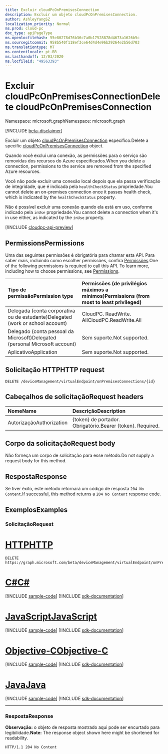 ```yaml
---
title: Excluir cloudPcOnPremisesConnection
description: Excluir um objeto cloudPcOnPremisesConnection.
author: AshleyYangSZ
localization_priority: Normal
ms.prod: cloud-pc
doc_type: apiPageType
ms.openlocfilehash: 55e80278d76b36c7a0b17528878d4673a1626b5c
ms.sourcegitcommit: 958b540f118ef3ce64d4d4e96b29264e2b56d703
ms.translationtype: MT
ms.contentlocale: pt-BR
ms.lasthandoff: 12/03/2020
ms.locfileid: "49563393"
---
```

# <a name="delete-cloudpconpremisesconnection"></a><span data-ttu-id="36571-103">Excluir cloudPcOnPremisesConnection</span><span class="sxs-lookup"><span data-stu-id="36571-103">Delete cloudPcOnPremisesConnection</span></span>

<span data-ttu-id="36571-104">Namespace: microsoft.graph</span><span class="sxs-lookup"><span data-stu-id="36571-104">Namespace: microsoft.graph</span></span>

[!INCLUDE [beta-disclaimer](../../includes/beta-disclaimer.md)]

<span data-ttu-id="36571-105">Excluir um objeto [cloudPcOnPremisesConnection](../resources/cloudpconpremisesconnection.md) específico.</span><span class="sxs-lookup"><span data-stu-id="36571-105">Delete a specific [cloudPcOnPremisesConnection](../resources/cloudpconpremisesconnection.md) object.</span></span>

<span data-ttu-id="36571-106">Quando você exclui uma conexão, as permissões para o serviço são removidas dos recursos do Azure especificados.</span><span class="sxs-lookup"><span data-stu-id="36571-106">When you delete a connection, permissions to the service are removed from the specified Azure resources.</span></span>

<span data-ttu-id="36571-107">Você não pode excluir uma conexão local depois que ela passa verificação de integridade, que é indicada pela `healthCheckStatus` propriedade.</span><span class="sxs-lookup"><span data-stu-id="36571-107">You cannot delete an on-premises connection once it passes health check, which is indicated by the `healthCheckStatus` property.</span></span>

<span data-ttu-id="36571-108">Não é possível excluir uma conexão quando ela está em uso, conforme indicado pela `inUse` propriedade.</span><span class="sxs-lookup"><span data-stu-id="36571-108">You cannot delete a connection when it's in use either, as indicated by the `inUse` property.</span></span>

[!INCLUDE [cloudpc-api-preview](../../includes/cloudpc-api-preview.md)]
## <a name="permissions"></a><span data-ttu-id="36571-109">Permissions</span><span class="sxs-lookup"><span data-stu-id="36571-109">Permissions</span></span>

<span data-ttu-id="36571-p101">Uma das seguintes permissões é obrigatória para chamar esta API. Para saber mais, incluindo como escolher permissões, confira [Permissões](/graph/permissions-reference).</span><span class="sxs-lookup"><span data-stu-id="36571-p101">One of the following permissions is required to call this API. To learn more, including how to choose permissions, see [Permissions](/graph/permissions-reference).</span></span>

|<span data-ttu-id="36571-112">Tipo de permissão</span><span class="sxs-lookup"><span data-stu-id="36571-112">Permission type</span></span>|<span data-ttu-id="36571-113">Permissões (de privilégios máximos a mínimos)</span><span class="sxs-lookup"><span data-stu-id="36571-113">Permissions (from most to least privileged)</span></span>|
|:---|:---|
|<span data-ttu-id="36571-114">Delegada (conta corporativa ou de estudante)</span><span class="sxs-lookup"><span data-stu-id="36571-114">Delegated (work or school account)</span></span>|<span data-ttu-id="36571-115">CloudPC. ReadWrite. All</span><span class="sxs-lookup"><span data-stu-id="36571-115">CloudPC.ReadWrite.All</span></span>|
|<span data-ttu-id="36571-116">Delegado (conta pessoal da Microsoft)</span><span class="sxs-lookup"><span data-stu-id="36571-116">Delegated (personal Microsoft account)</span></span>|<span data-ttu-id="36571-117">Sem suporte.</span><span class="sxs-lookup"><span data-stu-id="36571-117">Not supported.</span></span>|
|<span data-ttu-id="36571-118">Aplicativo</span><span class="sxs-lookup"><span data-stu-id="36571-118">Application</span></span>|<span data-ttu-id="36571-119">Sem suporte.</span><span class="sxs-lookup"><span data-stu-id="36571-119">Not supported.</span></span>|

## <a name="http-request"></a><span data-ttu-id="36571-120">Solicitação HTTP</span><span class="sxs-lookup"><span data-stu-id="36571-120">HTTP request</span></span>

<!-- {
  "blockType": "ignored"
}
-->

``` http
DELETE /deviceManagement/virtualEndpoint/onPremisesConnections/{id}
```

## <a name="request-headers"></a><span data-ttu-id="36571-121">Cabeçalhos de solicitação</span><span class="sxs-lookup"><span data-stu-id="36571-121">Request headers</span></span>

|<span data-ttu-id="36571-122">Nome</span><span class="sxs-lookup"><span data-stu-id="36571-122">Name</span></span>|<span data-ttu-id="36571-123">Descrição</span><span class="sxs-lookup"><span data-stu-id="36571-123">Description</span></span>|
|:---|:---|
|<span data-ttu-id="36571-124">Autorização</span><span class="sxs-lookup"><span data-stu-id="36571-124">Authorization</span></span>|<span data-ttu-id="36571-p102">{token} de portador. Obrigatório.</span><span class="sxs-lookup"><span data-stu-id="36571-p102">Bearer {token}. Required.</span></span>|

## <a name="request-body"></a><span data-ttu-id="36571-127">Corpo da solicitação</span><span class="sxs-lookup"><span data-stu-id="36571-127">Request body</span></span>

<span data-ttu-id="36571-128">Não forneça um corpo de solicitação para esse método.</span><span class="sxs-lookup"><span data-stu-id="36571-128">Do not supply a request body for this method.</span></span>

## <a name="response"></a><span data-ttu-id="36571-129">Resposta</span><span class="sxs-lookup"><span data-stu-id="36571-129">Response</span></span>

<span data-ttu-id="36571-130">Se tiver êxito, este método retornará um código de resposta `204 No Content`.</span><span class="sxs-lookup"><span data-stu-id="36571-130">If successful, this method returns a `204 No Content` response code.</span></span>

## <a name="examples"></a><span data-ttu-id="36571-131">Exemplos</span><span class="sxs-lookup"><span data-stu-id="36571-131">Examples</span></span>

### <a name="request"></a><span data-ttu-id="36571-132">Solicitação</span><span class="sxs-lookup"><span data-stu-id="36571-132">Request</span></span>


# <a name="http"></a>[<span data-ttu-id="36571-133">HTTP</span><span class="sxs-lookup"><span data-stu-id="36571-133">HTTP</span></span>](#tab/http)
<!-- {
  "blockType": "request",
  "name": "delete_onpremisesconnections_from_virtualendpoint"
}
-->

``` http
DELETE https://graph.microsoft.com/beta/deviceManagement/virtualEndpoint/onPremisesConnections/{id}
```
# <a name="c"></a>[<span data-ttu-id="36571-134">C#</span><span class="sxs-lookup"><span data-stu-id="36571-134">C#</span></span>](#tab/csharp)
[!INCLUDE [sample-code](../includes/snippets/csharp/delete-onpremisesconnections-from-virtualendpoint-csharp-snippets.md)]
[!INCLUDE [sdk-documentation](../includes/snippets/snippets-sdk-documentation-link.md)]

# <a name="javascript"></a>[<span data-ttu-id="36571-135">JavaScript</span><span class="sxs-lookup"><span data-stu-id="36571-135">JavaScript</span></span>](#tab/javascript)
[!INCLUDE [sample-code](../includes/snippets/javascript/delete-onpremisesconnections-from-virtualendpoint-javascript-snippets.md)]
[!INCLUDE [sdk-documentation](../includes/snippets/snippets-sdk-documentation-link.md)]

# <a name="objective-c"></a>[<span data-ttu-id="36571-136">Objective-C</span><span class="sxs-lookup"><span data-stu-id="36571-136">Objective-C</span></span>](#tab/objc)
[!INCLUDE [sample-code](../includes/snippets/objc/delete-onpremisesconnections-from-virtualendpoint-objc-snippets.md)]
[!INCLUDE [sdk-documentation](../includes/snippets/snippets-sdk-documentation-link.md)]

# <a name="java"></a>[<span data-ttu-id="36571-137">Java</span><span class="sxs-lookup"><span data-stu-id="36571-137">Java</span></span>](#tab/java)
[!INCLUDE [sample-code](../includes/snippets/java/delete-onpremisesconnections-from-virtualendpoint-java-snippets.md)]
[!INCLUDE [sdk-documentation](../includes/snippets/snippets-sdk-documentation-link.md)]

---


### <a name="response"></a><span data-ttu-id="36571-138">Resposta</span><span class="sxs-lookup"><span data-stu-id="36571-138">Response</span></span>

<span data-ttu-id="36571-139">**Observação:** o objeto de resposta mostrado aqui pode ser encurtado para legibilidade.</span><span class="sxs-lookup"><span data-stu-id="36571-139">**Note:** The response object shown here might be shortened for readability.</span></span>
<!-- {
  "blockType": "response",
  "truncated": true
}
-->

``` http
HTTP/1.1 204 No Content
```
